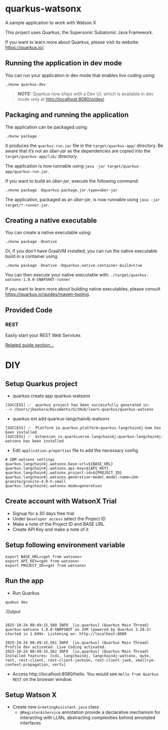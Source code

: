 # quarkus-watsonx

A sample application to work with Watson X

This project uses Quarkus, the Supersonic Subatomic Java Framework.

If you want to learn more about Quarkus, please visit its website: <https://quarkus.io/>.

## Running the application in dev mode

You can run your application in dev mode that enables live coding using:

```shell script
./mvnw quarkus:dev
```

> **_NOTE:_**  Quarkus now ships with a Dev UI, which is available in dev mode only at <http://localhost:8080/q/dev/>.

## Packaging and running the application

The application can be packaged using:

```shell script
./mvnw package
```

It produces the `quarkus-run.jar` file in the `target/quarkus-app/` directory.
Be aware that it’s not an _über-jar_ as the dependencies are copied into the `target/quarkus-app/lib/` directory.

The application is now runnable using `java -jar target/quarkus-app/quarkus-run.jar`.

If you want to build an _über-jar_, execute the following command:

```shell script
./mvnw package -Dquarkus.package.jar.type=uber-jar
```

The application, packaged as an _über-jar_, is now runnable using `java -jar target/*-runner.jar`.

## Creating a native executable

You can create a native executable using:

```shell script
./mvnw package -Dnative
```

Or, if you don't have GraalVM installed, you can run the native executable build in a container using:

```shell script
./mvnw package -Dnative -Dquarkus.native.container-build=true
```

You can then execute your native executable with: `./target/quarkus-watsonx-1.0.0-SNAPSHOT-runner`

If you want to learn more about building native executables, please consult <https://quarkus.io/guides/maven-tooling>.

## Provided Code

### REST

Easily start your REST Web Services

[Related guide section...](https://quarkus.io/guides/getting-started-reactive#reactive-jax-rs-resources)





# DIY

## Setup Quarkus project
* quarkus create app quarkus-watsonx
```
[SUCCESS] ✅  quarkus project has been successfully generated in:
--> /Users/jbaskara/Documents/GitHub/learn-quarkus/quarkus-watsonx
```
* quarkus ext add quarkus-langchain4j-watsonx
```
[SUCCESS] ✅  Platform io.quarkus.platform:quarkus-langchain4j-bom has been installed
[SUCCESS] ✅  Extension io.quarkiverse.langchain4j:quarkus-langchain4j-watsonx has been installed
```

* Edit `application.properties` file to add the necessary config
```
# IBM watsonx settings
quarkus.langchain4j.watsonx.base-url=${BASE_URL}
quarkus.langchain4j.watsonx.api-key=${API_KEY}
quarkus.langchain4j.watsonx.project-id=${PROJECT_ID}
quarkus.langchain4j.watsonx.generation-model.model-name=ibm-granite/granite-4.0-h-small
quarkus.langchain4j.watsonx.mode=generation
```

## Create account with WatsonX Trial

* Signup for a 30 days free trial
* Under `Developer access` select the Project ID
*  Make a note of the  Project ID and BASE URL
* Create API Key and make a note of it


## Setup following environment variable

```
export BASE_URL=<get from watsonx>
export API_KEY=<get from watsonx>
export PROJECT_ID=<get from watsonx>
```
## Run the app

* Run Quarkus
```
quakus dev
```

.Output
```

2025-10-24 08:49:15,560 INFO  [io.quarkus] (Quarkus Main Thread) quarkus-watsonx 1.0.0-SNAPSHOT on JVM (powered by Quarkus 3.28.5) started in 1.049s. Listening on: http://localhost:8080

2025-10-24 08:49:15,561 INFO  [io.quarkus] (Quarkus Main Thread) Profile dev activated. Live Coding activated.
2025-10-24 08:49:15,562 INFO  [io.quarkus] (Quarkus Main Thread) Installed features: [cdi, langchain4j, langchain4j-watsonx, qute, rest, rest-client, rest-client-jackson, rest-client-jaxb, smallrye-context-propagation, vertx]
```

* Access http://localhost:8080/hello. You would see `Hello from Quarkus REST` on the browser window.

## Setup Watson X

* Create new `GreetingAssistant.java` class
    * `@RegisterAiService` annotation provide a declarative mechanism for interacting with LLMs, abstracting complexities behind annotated interfaces
